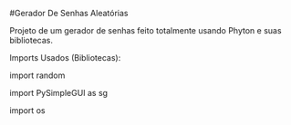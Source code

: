 #Gerador De Senhas Aleatórias

Projeto de um gerador de senhas feito totalmente usando Phyton e suas bibliotecas.



Imports Usados (Bibliotecas):

import random


import PySimpleGUI as sg 


import os

